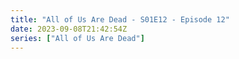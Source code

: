 ```yaml
---
title: "All of Us Are Dead - S01E12 - Episode 12"
date: 2023-09-08T21:42:54Z
series: ["All of Us Are Dead"]
---
```


<mux-player stream-type="on-demand"
  src="https://kp3d-my.sharepoint.com/personal/ryoo_kp3d_onmicrosoft_com/_layouts/15/download.aspx?share=EfqUu42fvjhLg3oGMvm59UQB7omK4Arq4XTeUdH5SVig4g" prefer-playback="mse" controls>
  </mux-player>
  
  
  <script src="https://cdn.jsdelivr.net/npm/@mux/mux-player"></script>
  
 <script type="application/ld+json">
 {
  "@context": "https://schema.org/",
  "@type": "VideoObject",
  "name": "All of Us Are Dead - S1E12 - Episode 12",
  "contentUrl": "https://stream.mux.com/Z1weE9uXPUrSK3hCY2xte4ZpHUZkOQpTV00C8WWYcXHg.m3u8",
  "thumbnailUrl": "https://www.themoviedb.org/t/p/original/aGuBIB79vDDQKcsQUIF5fa5P07b.jpg?width=314&fit_mode=preserve&time=25",
  "uploadDate": "2023-12-26T11:36:54Z",
}

</script>